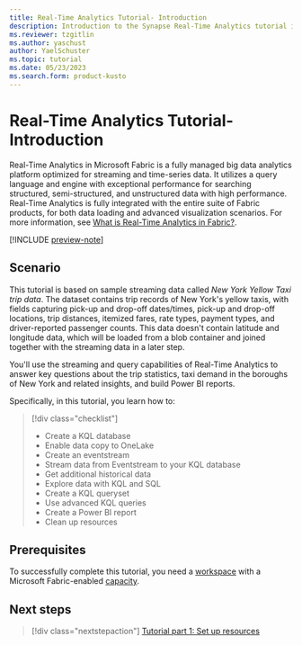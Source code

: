 ```yaml
---
title: Real-Time Analytics Tutorial- Introduction
description: Introduction to the Synapse Real-Time Analytics tutorial in Microsoft Fabric.
ms.reviewer: tzgitlin
ms.author: yaschust
author: YaelSchuster
ms.topic: tutorial
ms.date: 05/23/2023
ms.search.form: product-kusto
---
```


# Real-Time Analytics Tutorial- Introduction

Real-Time Analytics in Microsoft Fabric is a fully managed big data analytics platform optimized for streaming and time-series data. It utilizes a query language and engine with exceptional performance for searching structured, semi-structured, and unstructured data with high performance. Real-Time Analytics is fully integrated with the entire suite of Fabric products, for both data loading and advanced visualization scenarios. For more information, see [What is Real-Time Analytics in Fabric?](overview.md).

[!INCLUDE [preview-note](../includes/preview-note.md)]

## Scenario

This tutorial is based on sample streaming data called *New York Yellow Taxi trip data*. The dataset contains trip records of New York's yellow taxis, with fields capturing pick-up and drop-off dates/times, pick-up and drop-off locations, trip distances, itemized fares, rate types, payment types, and driver-reported passenger counts. This data doesn't contain latitude and longitude data, which will be loaded from a blob container and joined together with the streaming data in a later step.

You'll use the streaming and query capabilities of Real-Time Analytics to answer key questions about the trip statistics, taxi demand in the boroughs of New York and related insights, and build Power BI reports.

Specifically, in this tutorial, you learn how to:

> [!div class="checklist"]
>
> * Create a KQL database
> * Enable data copy to OneLake
> * Create an eventstream
> * Stream data from Eventstream to your KQL database
> * Get additional historical data
> * Explore data with KQL and SQL
> * Create a KQL queryset
> * Use advanced KQL queries
> * Create a Power BI report
> * Clean up resources

## Prerequisites

To successfully complete this tutorial, you need a [workspace](../get-started/create-workspaces.md) with a Microsoft Fabric-enabled [capacity](../enterprise/licenses.md#capacity).

## Next steps

> [!div class="nextstepaction"]
> [Tutorial part 1: Set up resources](tutorial-1-resources.md)
